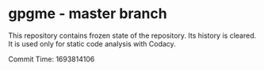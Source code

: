 # gpgme - master branch

This repository contains frozen state of the repository.
Its history is cleared. It is used only for static code
analysis with Codacy.

Commit Time: 1693814106